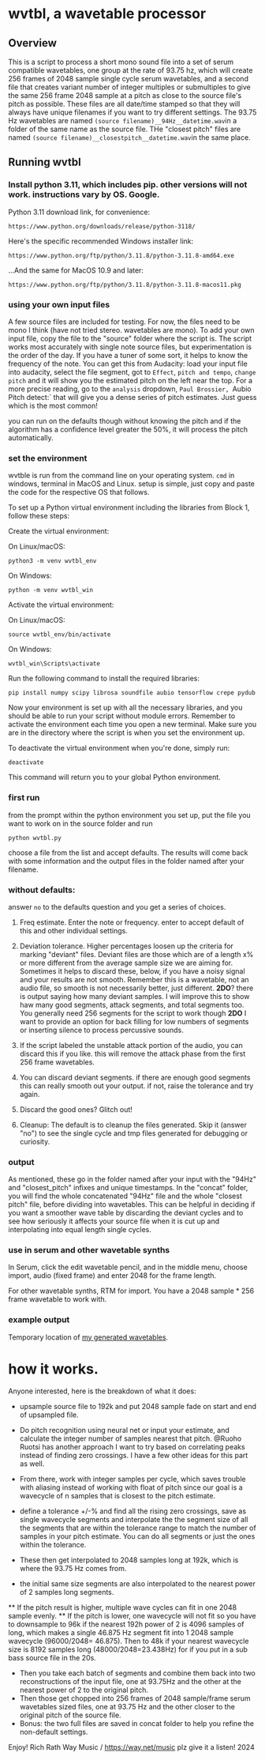 # wvtbl, a wavetable processor

## Overview
This is a script to process a short mono sound file into a set of serum compatible wavetables, one group at the rate of 93.75 hz, which will create 256 frames of 2048 sample single cycle serum wavetables, and a second file that creates variant number of integer multiples or submultiples to give the same 256 frame 2048 sample at a pitch as close to the source file's pitch as possible.  These files are all date/time stamped so that they will always have unique filenames if you want to try different settings. The 93.75 Hz wavetables are named `(source filename)__94Hz__datetime.wav`in a folder of the same name as the source file. THe "closest pitch" files are named `(source filename)__closestpitch__datetime.wav`in the same place.

## Running wvtbl

### Install python 3.11, which includes pip. other versions will not work.  instructions vary by OS. Google.

Python 3.11 download link, for convenience:

`https://www.python.org/downloads/release/python-3118/`

Here's the specific recommended Windows installer link:

`https://www.python.org/ftp/python/3.11.8/python-3.11.8-amd64.exe`

...And the same for MacOS 10.9 and later:

`https://www.python.org/ftp/python/3.11.8/python-3.11.8-macos11.pkg`

### using your own input files

A few source files are included for testing.  For now, the files need to be mono I think (have not tried stereo. wavetables are mono).  To add your own input file, copy the file to the "source" folder where the script is. The script works most accurately with single note source files, but experimentation is the order of the day.  If you have a tuner of some sort, it helps to know the frequency of the note.  You can get this from Audacity: load your input file into audacity, select the file segment, got to `Effect`, `pitch and tempo`, `change pitch` and it will show you the estimated pitch on the left near the top. For a more precise reading, go to the `analysis` dropdown, `Paul Brossier, `Aubio Pitch detect:` that will give you a dense series of pitch estimates. Just guess which is the most common!

you can run on the defaults though without knowing the pitch and if the algorithm has a confidence level greater the 50%, it will process the pitch automatically. 

### set the environment

wvtble is run from the command line on your operating system. `cmd` in windows, terminal in MacOS and Linux.  setup is simple, just copy and paste the code for the respective OS that follows.

To set up a Python virtual environment including the libraries from Block 1, follow these steps:

Create the virtual environment:

On Linux/macOS:

`python3 -m venv wvtbl_env`

On Windows:

`python -m venv wvtbl_win`

Activate the virtual environment:

On Linux/macOS:

`source wvtbl_env/bin/activate`

On Windows:

`wvtbl_win\Scripts\activate`

Run the following command to install the required libraries:

`pip install numpy scipy librosa soundfile aubio tensorflow crepe pydub`

Now your environment is set up with all the necessary libraries, and you should be able to run your script without module errors. Remember to activate the environment each time you open a new terminal. Make sure you are in the directory where the script is when you set the environment up.

To deactivate the virtual environment when you're done, simply run:

`deactivate`

This command will return you to your global Python environment.

### first run
from the prompt within the python environment you set up, put the file you want to work on in the source folder and run 

`python wvtbl.py`

choose a file from the list and accept defaults.  The results will come back with some information and the output files in the folder named after your filename.

### without defaults:

answer `no` to the defaults question and you get a series of choices.

1. Freq estimate. Enter the note or frequency. enter to accept default of this and other individual settings. 

2. Deviation tolerance.  Higher percentages loosen up the criteria for marking "deviant" files. Deviant files are those which are of a length x% or more different from the average sample size we are aiming for.  Sometimes it helps to discard these, below, if you have a noisy signal and your results are not smooth. Remember this is a wavetable, not an audio file, so smooth is not necessarily better, just different.  __2DO__? there is output saying how many deviant samples.  I will improve this to show haw many good segments, attack segments, and total segments too.  You generally need 256 segments for the script to work though __2DO__ I want to provide an option for back filling for low numbers of segments or inserting silence to process percussive sounds. 

3. If the script labeled the unstable attack portion of the audio, you can discard this if you like. this will remove the attack phase from the first 256 frame wavetables. 

4. You can discard deviant segments. if there are enough good segments this can really smooth out your output. if not, raise the tolerance and try again. 

5. Discard the good ones? Glitch out!

6. Cleanup: The default is to cleanup the files generated.  Skip it (answer "no") to see the single cycle and tmp files generated for debugging or curiosity. 

### output

As mentioned, these go in the folder named after your input with the "94Hz" and "closest_pitch" infixes and unique timestamps.  In the "concat" folder, you will find the whole concatenated "94Hz" file and the whole "closest pitch" file, before dividing into wavetables.  This can be helpful in deciding if you want a smoother wave table by discarding the deviant cycles and to see how seriously it affects your source file when it is cut up and interpolating into equal length single cycles.

### use in serum and other wavetable synths

In Serum, click the edit wavetable pencil, and in the middle menu, choose import, audio (fixed frame) and enter 2048 for the frame length. 

For other wavetable synths, RTM for import.  You have a 2048 sample * 256 frame wavetable to work with.

### example output

Temporary location of [my generated wavetables](http://digix.manoa.hawaii.edu/rreplay/wavetables/).

# how it works. 

Anyone interested, here is the breakdown of what it does:

* upsample source file to 192k and put 2048 sample fade on start and end of upsampled file.
* Do pitch recognition using neural net or input your estimate, and calculate the integer number of samples nearest that pitch. @Ruoho Ruotsi has another approach I want to try based on correlating peaks instead of finding zero crossings. I have a few other ideas for this part as well.

* From there, work with integer samples per cycle, which saves trouble with aliasing instead of working with float of pitch since our goal is a wavecycle of n samples that is closest to the pitch estimate.

* define a tolerance +/-% and find all the rising zero crossings, save as single wavecycle segments and interpolate the the segment size of all the segments that are within the tolerance range to match the number of samples in your pitch estimate. You can do all segments or just the ones within the tolerance.

* These then get interpolated to 2048 samples long at 192k, which is where the 93.75 Hz comes from.

* the initial same size segments are also interpolated to the nearest power of 2 samples long segments.

** If the pitch result is higher, multiple wave cycles can fit in one 2048 sample evenly.
** If the pitch is lower, one wavecycle will not fit so you have to downsample to 96k if the nearest 192h power of 2 is 4096 samples of long, which makes a single 46.875 Hz segment fit into 1 2048 sample wavecycle (96000/2048= 46.875). Then to 48k if your nearest wavecycle size is 8192 samples long (48000/2048=23.438Hz) for if you put in a sub bass source file in the 20s.
* Then you take each batch of segments and combine them back into two reconstructions of the input file, one at 93.75Hz and the other at the nearest power of 2 to the original pitch.
* Then those get chopped into 256 frames of 2048 sample/frame serum wavetables sized files, one at 93.75 Hz and the other closer to the original pitch of the source file.
* Bonus: the two full files are saved in concat folder to help you refine the non-default settings.

Enjoy!
Rich Rath
Way Music / https://way.net/music plz give it a listen!
2024
